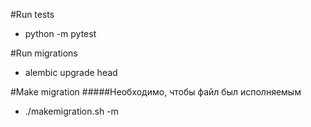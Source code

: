 #Run tests

- python -m pytest

#Run migrations

- alembic upgrade head

#Make migration
#####Необходимо, чтобы файл был исполняемым
- ./makemigration.sh -m <name-of-migration>
